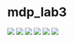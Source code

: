# mdp_lab3

![](https://github.com/valentinbujdoso/mdp_lab3/blob/main/1.png)
![](https://github.com/valentinbujdoso/mdp_lab3/blob/main/2.png)
![](https://github.com/valentinbujdoso/mdp_lab3/blob/main/3.png)
![](https://github.com/valentinbujdoso/mdp_lab3/blob/main/4.png)
![](https://github.com/valentinbujdoso/mdp_lab3/blob/main/5.png)
![](https://github.com/valentinbujdoso/mdp_lab3/blob/main/amazon.png)
